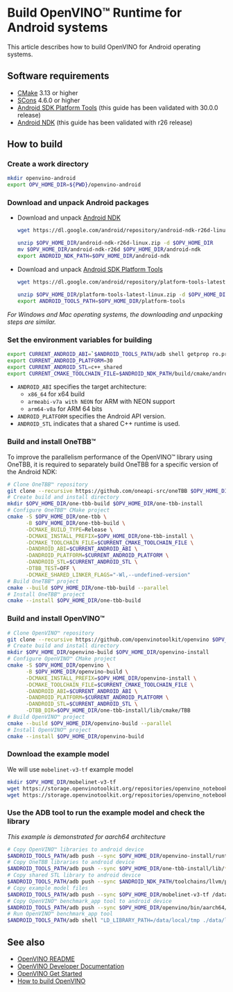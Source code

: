 # Build OpenVINO™ Runtime for Android systems

This article describes how to build OpenVINO for Android operating systems.

## Software requirements

- [CMake](https://cmake.org/download/) 3.13 or higher
- [SCons](https://scons.org/pages/download.html) 4.6.0 or higher
- [Android SDK Platform Tools](https://developer.android.com/tools/releases/platform-tools) (this guide has been validated with 30.0.0 release)
- [Android NDK](https://developer.android.com/ndk/downloads) (this guide has been validated with r26 release)

## How to build

### Create a work directory 
  ```sh
  mkdir openvino-android
  export OPV_HOME_DIR=${PWD}/openvino-android
  ```

### Download and unpack Android packages 
* Download and unpack [Android NDK](https://developer.android.com/ndk/downloads)
  ```sh
  wget https://dl.google.com/android/repository/android-ndk-r26d-linux.zip --directory-prefix $OPV_HOME_DIR

  unzip $OPV_HOME_DIR/android-ndk-r26d-linux.zip -d $OPV_HOME_DIR
  mv $OPV_HOME_DIR/android-ndk-r26d $OPV_HOME_DIR/android-ndk
  export ANDROID_NDK_PATH=$OPV_HOME_DIR/android-ndk
  ```
* Download and unpack [Android SDK Platform Tools](https://developer.android.com/tools/releases/platform-tools)
  ```sh
  wget https://dl.google.com/android/repository/platform-tools-latest-linux.zip --directory-prefix $OPV_HOME_DIR

  unzip $OPV_HOME_DIR/platform-tools-latest-linux.zip -d $OPV_HOME_DIR
  export ANDROID_TOOLS_PATH=$OPV_HOME_DIR/platform-tools
  ```
_For Windows and Mac operating systems, the downloading and unpacking steps are similar._

### Set the environment variables for building
  ```sh
  export CURRENT_ANDROID_ABI=`$ANDROID_TOOLS_PATH/adb shell getprop ro.product.cpu.abi`
  export CURRENT_ANDROID_PLATFORM=30
  export CURRENT_ANDROID_STL=c++_shared
  export CURRENT_CMAKE_TOOLCHAIN_FILE=$ANDROID_NDK_PATH/build/cmake/android.toolchain.cmake
  ```
* `ANDROID_ABI` specifies the target architecture:
    * `x86_64` for x64 build
    * `armeabi-v7a with NEON` for ARM with NEON support
    * `arm64-v8a` for ARM 64 bits
* `ANDROID_PLATFORM` specifies the Android API version.
* `ANDROID_STL` indicates that a shared C++ runtime is used.

### Build and install OneTBB™
To improve the parallelism performance of the OpenVINO™ library using OneTBB, it is required to separately build OneTBB for a specific version of the Android NDK:
  ```sh
  # Clone OneTBB™ repository 
  git clone --recursive https://github.com/oneapi-src/oneTBB $OPV_HOME_DIR/one-tbb
  # Create build and install directory 
  mkdir $OPV_HOME_DIR/one-tbb-build $OPV_HOME_DIR/one-tbb-install
  # Configure OneTBB™ CMake project 
  cmake -S $OPV_HOME_DIR/one-tbb \
        -B $OPV_HOME_DIR/one-tbb-build \
        -DCMAKE_BUILD_TYPE=Release \
        -DCMAKE_INSTALL_PREFIX=$OPV_HOME_DIR/one-tbb-install \
        -DCMAKE_TOOLCHAIN_FILE=$CURRENT_CMAKE_TOOLCHAIN_FILE \
        -DANDROID_ABI=$CURRENT_ANDROID_ABI \
        -DANDROID_PLATFORM=$CURRENT_ANDROID_PLATFORM \
        -DANDROID_STL=$CURRENT_ANDROID_STL \
        -DTBB_TEST=OFF \
        -DCMAKE_SHARED_LINKER_FLAGS="-Wl,--undefined-version" 
  # Build OneTBB™ project 
  cmake --build $OPV_HOME_DIR/one-tbb-build --parallel
  # Install OneTBB™ project 
  cmake --install $OPV_HOME_DIR/one-tbb-build
  ```

### Build and install OpenVINO™
  ```sh
  # Clone OpenVINO™ repository 
  git clone --recursive https://github.com/openvinotoolkit/openvino $OPV_HOME_DIR/openvino
  # Create build and install directory 
  mkdir $OPV_HOME_DIR/openvino-build $OPV_HOME_DIR/openvino-install
  # Configure OpenVINO™ CMake project 
  cmake -S $OPV_HOME_DIR/openvino \
        -B $OPV_HOME_DIR/openvino-build \
        -DCMAKE_INSTALL_PREFIX=$OPV_HOME_DIR/openvino-install \
        -DCMAKE_TOOLCHAIN_FILE=$CURRENT_CMAKE_TOOLCHAIN_FILE \
        -DANDROID_ABI=$CURRENT_ANDROID_ABI \
        -DANDROID_PLATFORM=$CURRENT_ANDROID_PLATFORM \
        -DANDROID_STL=$CURRENT_ANDROID_STL \
        -DTBB_DIR=$OPV_HOME_DIR/one-tbb-install/lib/cmake/TBB
  # Build OpenVINO™ project 
  cmake --build $OPV_HOME_DIR/openvino-build --parallel
  # Install OpenVINO™ project 
  cmake --install $OPV_HOME_DIR/openvino-build
  ```

### Download the example model
  We will use `mobelinet-v3-tf` example model
  ```sh
  mkdir $OPV_HOME_DIR/mobelinet-v3-tf
  wget https://storage.openvinotoolkit.org/repositories/openvino_notebooks/models/mobelinet-v3-tf/FP32/v3-small_224_1.0_float.xml -P $OPV_HOME_DIR/mobelinet-v3-tf/
  wget https://storage.openvinotoolkit.org/repositories/openvino_notebooks/models/mobelinet-v3-tf/FP32/v3-small_224_1.0_float.bin -P $OPV_HOME_DIR/mobelinet-v3-tf/
  ```

### Use the ADB tool to run the example model and check the library
_This example is demonstrated for aarch64 architecture_
  ```sh
  # Copy OpenVINO™ libraries to android device
  $ANDROID_TOOLS_PATH/adb push --sync $OPV_HOME_DIR/openvino-install/runtime/lib/aarch64/* /data/local/tmp/
  # Copy OneTBB libraries to android device
  $ANDROID_TOOLS_PATH/adb push --sync $OPV_HOME_DIR/one-tbb-install/lib/* /data/local/tmp/
  # Copy shared STL library to android device
  $ANDROID_TOOLS_PATH/adb push --sync $ANDROID_NDK_PATH/toolchains/llvm/prebuilt/linux-x86_64/sysroot/usr/lib/aarch64-linux-android/libc++_shared.so /data/local/tmp/
  # Copy example model files
  $ANDROID_TOOLS_PATH/adb push --sync $OPV_HOME_DIR/mobelinet-v3-tf /data/local/tmp/
  # Copy OpenVINO™ benchmark_app tool to android device
  $ANDROID_TOOLS_PATH/adb push --sync $OPV_HOME_DIR/openvino/bin/aarch64/Release/benchmark_app /data/local/tmp/
  # Run OpenVINO™ benchmark_app tool
  $ANDROID_TOOLS_PATH/adb shell "LD_LIBRARY_PATH=/data/local/tmp ./data/local/tmp/benchmark_app -m /data/local/tmp/mobelinet-v3-tf/v3-small_224_1.0_float.xml -hint latency"
  ```

## See also

 * [OpenVINO README](../../README.md)
 * [OpenVINO Developer Documentation](index.md)
 * [OpenVINO Get Started](./get_started.md)
 * [How to build OpenVINO](build.md)

